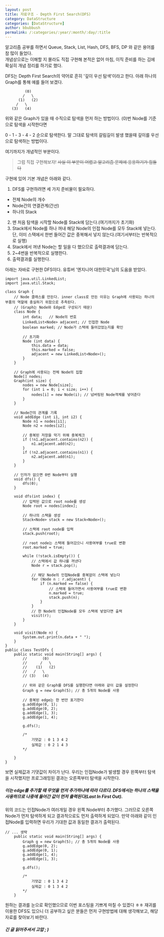 ```yaml
---
layout: post
title: 자료구조 - Depth First Search(DFS)
category: DataStructure
categories: [DataStructure]
author: bbubbush
permalink: /:categories/:year/:month/:day/:title
---
```


알고리즘 공부를 하면서 Queue, Stack, List, Hash, DFS, BFS, DP 와 같은 용어를 참 많이 들었다.  
개념상으로는 이해할 지 몰라도 직접 구현해 본적은 없어 마침, 이직 준비를 하는 김에 확실히 개념 정리를 하기로 했다.

DFS는 Depth First Search의 약어로 흔히 '깊이 우선 탐색'이라고 한다. 아래 하나의 Graph를 통해 예를 들어 보겠다.

```
         (0)
        /   \
      (1)   (2)
     /   \
   (3)   (4)
```

위와 같은 Graph가 있을 때 수직으로 탐색을 먼저 하는 방법이다. (0)번 Node를 기준으로 탐색을 시작한다면   

0 - 1 - 3 - 4 - 2  순으로 탐색한다. 말 그대로 탐색의 갈림길이 발생 했을때 깊이를 우선으로 탐색하는 방법이다.

여기까지가 개념적인 부분이다.

> 그럼 직접 구현해보자! ~~사실 이 부분이 어렵고 알고리즘 문제에 응용하기가 힘들다~~

구현에 있어 기본 개념은 아래와 같다.
1. DFS를 구현하려면 세 가지 준비물이 필요하다.
  - 전체 Node의 개수
  - Node간의 연결관계(간선)
  - 하나의 Stack
2. 맨 처음 탐색을 시작할 Node를 Stack에 담는다.(여기까지가 초기화)
3. Stack에서 Node를 하나 꺼내 해당 Node의 인접 Node를 모두 Stack에 넣는다. 단, 이미 스택에서 한번 들어간 값은 중복해서 넣지 않는다.(여기서부터는 반복적으로 실행)
4. Stack에서 꺼낸  Node는 할 일을 다 했으므로 출력결과에 담는다.
5. 2~4번을 반복적으로 실행한다.
6. 출력결과를 실행한다.

아래는 자바로 구현한 DFS이다. 유튜버 '엔지니어 대한민국'님의 도움을 받았다.
```{.java}
import java.util.LinkedList;
import java.util.Stack;

class Graph {
    // Node 클래스를 만든다. inner class로 만든 이유는 Graph에 사용되는 하나의 부품의 역할에 충실하기 위함으로 추측된다. 
    // (Graph는 Node와 Edge로 구성되기 때문)
    class Node {
        int data;   // Node의 번호
        LinkedList<Node> adjacent; // 인접한 Node
        boolean marked; // Node가 스택에 들어갔었는지를 확인

        // 초기화
        Node (int data) {
            this.data = data;
            this.marked = false;
            adjacent = new LinkedList<Node>();
        }
    }

    // Graph에 사용되는 전체 Node의 집합
    Node[] nodes;
    Graph(int size) {
        nodes = new Node[size];
        for (int i = 0; i < size; i++) {
            nodes[i] = new Node(i); // 넘버링된 Node객체를 넣어준다
        }
    }

    // Node간의 관계를 기록
    void addEdge (int i1, int i2) {
        Node n1 = nodes[i1];
        Node n2 = nodes[i2];

        // 중복된 저장을 막기 위해 중복체크
        if (!n1.adjacent.contains(n2)) {
            n1.adjacent.add(n2);
        }
        if (!n2.adjacent.contains(n1)) {
            n2.adjacent.add(n1);
        }
    }

    // 인자가 없으면 0번 Node부터 실행
    void dfs() {
        dfs(0);
    }

    void dfs(int index) {
        // 입력된 값으로 root node를 생성
        Node root = nodes[index];

        // 하나의 스택을 생성
        Stack<Node> stack = new Stack<Node>();

        // 스택에 root node를 입력
        stack.push(root);

        // root node는 스택에 들어갔으니 사용여부를 true로 변환
        root.marked = true;

        while (!stack.isEmpty()) {
            // 스택에서 값 하나를 꺼낸다
            Node r = stack.pop();
            
            // 해당 Node의 인접Node를 중복없이 스택에 넣는다
            for (Node n : r.adjacent) {
                if (n.marked == false) {
                    // 스택에 들어가면서 사용여부를 true로 변환
                    n.marked = true;
                    stack.push(n);
                }
            }
            // 한 Node의 인접Node를 모두 스택에 넣었다면 출력
            visit(r);
        }
    }

    void visit(Node n) {
        System.out.print(n.data + " ");
    }   
}
public class TestDfs {
    public static void main(String[] args) {
        //       (0)
        //      /   \
        //    (1)   (2)
        //   /   \
        // (3)   (4)

        // 위와 같은 Graph를 DFS를 실행한다면 아래와 같이 값을 설정한다
        Graph g = new Graph(5); // 총 5개의 Node를 사용
        
        // 중복된 edge는 한 번만 표기한다
        g.addEdge(0, 1);
        g.addEdge(0, 2);
        g.addEdge(1, 3);
        g.addEdge(1, 4);
        
        g.dfs();

        /*
            기댓값 : 0 1 3 4 2
            실제값 : 0 2 1 4 3 
        */

    }
}

```
보면 실제값과 기댓값이 차이가 난다. 우리는 인접Node가 발생할 경우 왼쪽부터 탐색을 시작했지만 프로그래밍된 결과는 오른쪽부터 탐색을 시작한다.  

##### 이는 edge를 추가할 때 무엇을 먼저 추가하냐에 따라 다르다. DFS에서는 하나의 스택을 사용하므로 나중에 들어간 값이 먼저 출력된다(Last In First Out). 

위의 코드는 인접Node가 여러개일 경우 왼쪽 Node부터 추가했다. 그러므로 오른쪽 Node가 먼저 탐색하게 되고 결과적으로도 먼저 출력하게 되었다. 만약 아래와 같이 인접Node를 입력하면 우리가 기대한 값과 동일한 결과가 출력된다.

```{.java}
// ... 생략
    public static void main(String[] args) {
        Graph g = new Graph(5); // 총 5개의 Node를 사용
        g.addEdge(0, 2);
        g.addEdge(0, 1);
        g.addEdge(1, 4);
        g.addEdge(1, 3);

        g.dfs();

        /*
            기댓값 : 0 1 3 4 2
            실제값 : 0 1 3 4 2 
        */
    }
```

원하는 결과를 눈으로 확인했으므로 이번 포스팅을 기쁘게 마칠 수 있겠다 ㅎㅎ 재귀를 이용한 DFS도 있으니 더 공부하고 싶은 분들은 먼저 구현방법에 대해 생각해보고, 해당 자료를 찾아보기 바란다.

##### 긴 글 읽어주셔서 고맙 ; )
